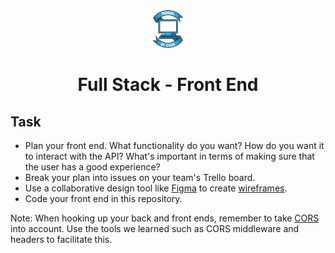 <div align="center">
    <img alt="School of Code" src="./images/soc-logo.png" width="60" />
</div>
<h1 align="center">
  Full Stack - Front End
</h1>

## Task

- Plan your front end. What functionality do you want? How do you want it to interact with the API? What's important in terms of making sure that the user has a good experience?
- Break your plan into issues on your team's Trello board.
- Use a collaborative design tool like [Figma](https://www.figma.com/) to create [wireframes](https://www.experienceux.co.uk/faqs/what-is-wireframing/).
- Code your front end in this repository.

Note: When hooking up your back and front ends, remember to take [CORS](https://developer.mozilla.org/en-US/docs/Web/HTTP/CORS) into account. Use the tools we learned such as CORS middleware and headers to facilitate this.

